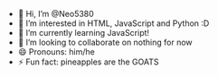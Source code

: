- 👋 Hi, I’m @Neo5380
- 👀 I’m interested in HTML, JavaScript and Python :D
- 🌱 I’m currently learning JavaScript! 
- 🤝 I’m looking to collaborate on nothing for now
- 😄 Pronouns: him/he
- ⚡ Fun fact: pineapples are the GOATS

